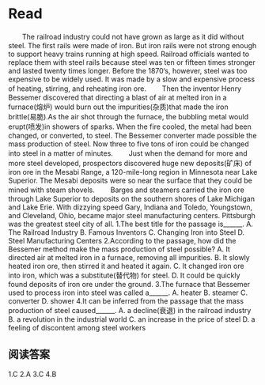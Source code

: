 # Read

　　The railroad industry could not have grown as large as it did without steel. The first rails were made of iron. But iron rails were not strong enough to support heavy trains running at high speed. Railroad officials wanted to replace them with steel rails because steel was ten or fifteen times stronger and lasted twenty times longer. Before the 1870‘s, however, steel was too expensive to be widely used. It was made by a slow and expensive process of heating, stirring, and reheating iron ore.
　　Then the inventor Henry Bessemer discovered that directing a blast of air at melted iron in a furnace(熔炉) would burn out the impurities(杂质)that made the iron brittle(易脆).As the air shot through the furnace, the bubbling metal would erupt(喷发)in showers of sparks. When the fire cooled, the metal had been changed, or converted, to steel. The Bessemer converter made possible the mass production of steel. Now three to five tons of iron could be changed into steel in a matter of minutes.
　　Just when the demand for more and more steel developed, prospectors discovered huge new deposits(矿床) of iron ore in the Mesabi Range, a 120-mile-long region in Minnesota near Lake Superior. The Mesabi deposits were so near the surface that they could be mined with steam shovels.
　　Barges and steamers carried the iron ore through Lake Superior to deposits on the southern shores of Lake Michigan and Lake Erie. With dizzying speed Gary, Indiana and Toledo, Youngstown, and Cleveland, Ohio, became major steel manufacturing centers. Pittsburgh was the greatest steel city of all.
1.The best title for the passage is______.
A. The Railroad Industry B. Famous Inventors C. Changing Iron into Steel D. Steel Manufacturing Centers
2.According to the passage, how did the Bessemer method make the mass production of steel possible?
A. It directed air at melted iron in a furnace, removing all impurities. 
B. It slowly heated iron ore, then stirred it and heated it again.
C. It changed iron ore into iron, which was a substitute(替代物) for steel.
D. It could be quickly found deposits of iron ore under the ground.
3.The furnace that Bessemer used to process iron into steel was called a______.
A. heater B. steamer C. converter D. shower
4.It can be inferred from the passage that the mass production of steel caused______.
A. a decline(衰退) in the railroad industry 
B. a revolution in the industrial world 
C. an increase in the price of steel
D. a feeling of discontent among steel workers
## 阅读答案
1.C
2.A
3.C
4.B
